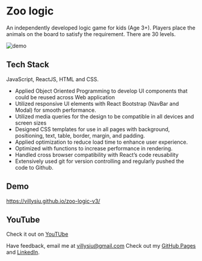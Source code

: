 # Zoo logic
An independently developed logic game for kids (Age 3+). Players place the animals on the board to satisfy the requirement. There are 30 levels.

![demo](https://villysiu.github.io/zoo-logic-v3/static/media/ZL_gameflow.a3798e2f4513666a7a67.gif)

## Tech Stack
JavaScript, ReactJS, HTML and CSS.

* Applied Object Oriented Programming to develop UI components that could be reused across Web application
* Utilized responsive UI elements with React Bootstrap (NavBar and Modal) for smooth performance.
* Utilized media queries for the design to be compatible in all devices and screen sizes
* Designed CSS templates for use in all pages with background, positioning, text, table, border, margin, and padding.
* Applied optimization to reduce load time to enhance user experience.
* Optimized with functions to increase performance in rendering.
* Handled cross browser compatibility with React’s code reusability
* Extensively used git for version controlling and regularly pushed the code to Github.

## Demo
https://villysiu.github.io/zoo-logic-v3/

## YouTube
Check it out on [YouTUbe](https://youtu.be/1akT9nWzub4)

 

Have feedback, email me at [villysiu@gmail.com](villysiu@gmail.com)
Check out my [GitHub Pages](https://github.com/villysiu) and 
    [LinkedIn](https://www.linkedin.com/in/villy-siu-384b81132/).

